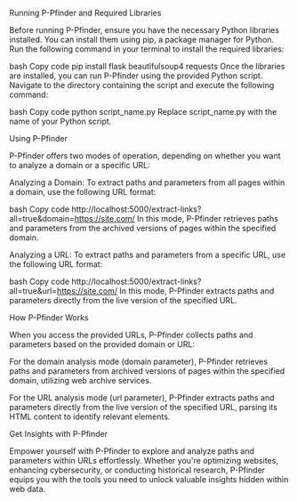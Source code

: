 Running P-Pfinder and Required Libraries

Before running P-Pfinder, ensure you have the necessary Python libraries installed. You can install them using pip, a package manager for Python. Run the following command in your terminal to install the required libraries:

bash
Copy code
pip install flask beautifulsoup4 requests
Once the libraries are installed, you can run P-Pfinder using the provided Python script. Navigate to the directory containing the script and execute the following command:

bash
Copy code
python script_name.py
Replace script_name.py with the name of your Python script.

Using P-Pfinder

P-Pfinder offers two modes of operation, depending on whether you want to analyze a domain or a specific URL:

Analyzing a Domain:
To extract paths and parameters from all pages within a domain, use the following URL format:

bash
Copy code
http://localhost:5000/extract-links?all=true&domain=https://site.com/
In this mode, P-Pfinder retrieves paths and parameters from the archived versions of pages within the specified domain.

Analyzing a URL:
To extract paths and parameters from a specific URL, use the following URL format:

bash
Copy code
http://localhost:5000/extract-links?all=true&url=https://site.com/
In this mode, P-Pfinder extracts paths and parameters directly from the live version of the specified URL.

How P-Pfinder Works

When you access the provided URLs, P-Pfinder collects paths and parameters based on the provided domain or URL:

For the domain analysis mode (domain parameter), P-Pfinder retrieves paths and parameters from archived versions of pages within the specified domain, utilizing web archive services.

For the URL analysis mode (url parameter), P-Pfinder extracts paths and parameters directly from the live version of the specified URL, parsing its HTML content to identify relevant elements.

Get Insights with P-Pfinder

Empower yourself with P-Pfinder to explore and analyze paths and parameters within URLs effortlessly. Whether you're optimizing websites, enhancing cybersecurity, or conducting historical research, P-Pfinder equips you with the tools you need to unlock valuable insights hidden within web data.
